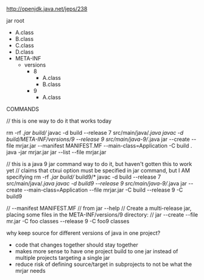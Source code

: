 

http://openjdk.java.net/jeps/238


jar root
  - A.class
  - B.class
  - C.class
  - D.class
  - META-INF
     - versions
        - 8
           - A.class
           - B.class
        - 9
           - A.class

COMMANDS

// this is one way to do it that works today

rm -rf *.jar build/*
javac -d build --release 7 src/main/java/*.java
javac -d build/META-INF/versions/9 --release 9 src/main/java-9/*.java
jar --create --file mrjar.jar --manifest MANIFEST.MF --main-class=Application -C build .
java -jar mrjar.jar
jar --list --file mrjar.jar


// this is a java 9 jar command way to do it, but haven't gotten this to work yet
// claims that ctxui option must be specified in jar command, but I AM specifying 
rm -rf *.jar build/* build9/*
javac -d build --release 7 src/main/java/*.java
javac -d build9 --release 9 src/main/java-9/*.java
jar --create --main-class=Application --file mrjar.jar -C build --release 9 -C build9

// --manifest MANIFEST.MF 
// from jar --help
// Create a multi-release jar, placing some files in the META-INF/versions/9 directory:
// jar --create --file mr.jar -C foo classes --release 9 -C foo9 classes


why keep source for different versions of java in one project?
- code that changes together should stay together
- makes more sense to have one project build to one jar instead of multiple projects targeting a single jar
- reduce risk of defining source/target in subprojects to not be what the mrjar needs








